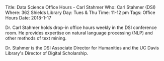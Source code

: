 Title: Data Science Office Hours - Carl Stahmer
Who: Carl Stahmer (DSI)
Where: 362 Shields Library
Day: Tues & Thu
Time: 11-12 pm
Tags: Office Hours
Date: 2018-1-17

Dr. Carl Stahmer holds drop-in office hours weekly in the DSI conference room.
He provides expertise on natural language processing (NLP) and other methods of
text mining.

Dr. Stahmer is the DSI Associate Director for Humanities and the UC Davis
Library's Director of Digital Scholarship.
